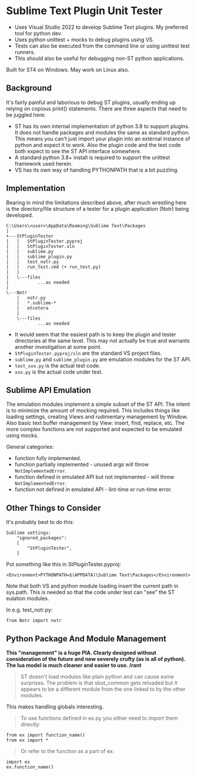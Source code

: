 # Sublime Text Plugin Unit Tester

- Uses Visual Studio 2022 to develop Sublime Text plugins. My preferred tool for python dev.
- Uses python unittest + mocks to debug plugins using VS.
- Tests can also be executed from the command line or using unittest test runners.
- This should also be useful for debugging non-ST python applications.

Built for ST4 on Windows. May work on Linux also.

## Background

It's fairly painful and laborious to debug ST plugins, usually ending up relying on copious print() statements.
There are three aspects that need to be juggled here:

- ST has its own internal implementation of python 3.8 to support plugins. It does not handle packages and modules
  the same as standard python. This means you can't just import your plugin into an external instance of python
  and expect it to work. Also the plugin code and the test code both expect to see the ST API interface somewhere.
- A standard python 3.8+ install is required to support the unittest framework used herein.
- VS has its own way of handling PYTHONPATH that is a bit puzzling.  

## Implementation

Bearing in mind the limitations described above, after much wrestling here is the directory/file structure of a tester for a plugin
application (Notr) being developed.

```
C:\Users\<user>\AppData\Roaming\Sublime Text\Packages
|
+---StPluginTester
|   |   StPluginTester.pyproj
|   |   StPluginTester.sln
|   |   sublime.py
|   |   sublime_plugin.py
|   |   test_notr.py
|   |   run_test.cmd (+ run_test.py)
|   |
|   \---files
|           ...as needed
|
\---Notr
    |   notr.py
    |   *.sublime-*
    |   etcetera
    |
    \---files
            ...as needed
```

- It would seem that the easiest path is to keep the plugin and tester directories at the same level. This may
  not actually be true and warrants another investigation at some point.
- `StPluginTester.pyproj/sln` are the standard VS project files.
- `sublime.py` and `sublime_plugin.py` are emulation modules for the ST API.
- `test_xxx.py` is the actual test code.
- `xxx.py` is the actual code under test.

## Sublime API Emulation
The emulation modules implement a simple subset of the ST API. The intent is to minimize the amount of mocking
required. This includes things like loading settings, creating Views and rudimentary management by Window.
Also basic text buffer management by View: insert, find, replace, etc. The more complex functions are not
supported and expected to be emulated using mocks.

General categories:
- function fully implemented.
- function partially implemented - unused args will throw `NotImplementedError`.
- function defined in emulated API but not implemented - will throw `NotImplementedError`.
- function not defined in emulated API - lint-time or run-time error.



## Other Things to Consider

It's probably best to do this:
```
Sublime settings:
    "ignored_packages":
    [
        "StPluginTester",
    ]
```

Put something like this in StPluginTester.pyproj:
```
<Environment>PYTHONPATH=$(APPDATA)\Sublime Text\Packages</Environment>
```

Note that both VS and python module loading insert the current path in sys.path. This is needed so that the code under test can "see"
the ST eulation modules.

In e.g. test_notr.py:

```
from Notr import notr
```

## Python Package And Module Management

**This "management" is a huge PIA. Clearly designed without consideration of the future
and now severely crufty (as is all of python). The lua model is much cleaner and easier to use. /rant**

> ST doesn't load modules like plain python and can cause some surprises. The problem is that sbot_common
> gets reloaded but it appears to be a different module from the one linked to by the other modules.

This makes handling globals interesting.

> To use functions defined in ex.py you either need to import them directly:
>
```
from ex import function_name()
from ex import *
```
> Or refer to the function as a part of ex:
>
```
import ex
ex.function_name()
```
